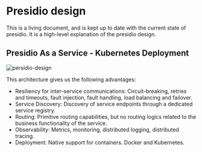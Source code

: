 # Presidio design

This is a living document, and is kept up to date with the current state of
presidio. It is a high-level explanation of the presidio design.

## Presidio As a Service - Kubernetes Deployment

![persidio-design](https://user-images.githubusercontent.com/17064840/50818154-dd13da80-132e-11e9-8b64-cdc4f3f6717d.png)


This architecture gives us the following advantages:
* Resiliency for inter-service communications: Circuit-breaking, retries and timeouts, fault injection, fault handling, load balancing and failover.
* Service Discovery: Discovery of service endpoints through a dedicated service registry.
* Routing: Primitive routing capabilities, but no routing logics related to the business functionality of the service.
* Observability: Metrics, monitoring, distributed logging, distributed tracing.
* Deployment: Native support for containers. Docker and Kubernetes.
